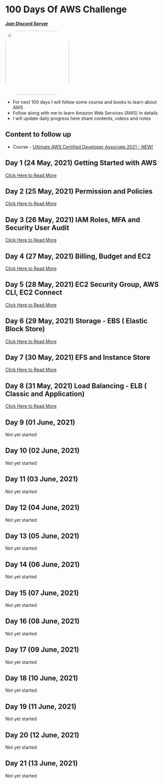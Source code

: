 # 100 Days Of AWS Challenge
**[Join Discord Server](https://discord.gg/neuKDrJ)**

<a href="https://www.youtube.com/watch?v=77XaHwNxH68">
<img src="https://i3.ytimg.com/vi/77XaHwNxH68/hqdefault.jpg" align="center" width="200" style="border-radius:40px" />
</a>

- For next 100 days I will follow some course and books to learn about AWS
- Follow along with me to learn Amazon Web Services (AWS) in details
- I will update daily progress here share contents, videos and notes

## Content to follow up
- Course - [Ultimate AWS Certified Developer Associate 2021 - NEW!](https://www.udemy.com/course/aws-certified-developer-associate-dva-c01/)


## Day 1 (24 May, 2021) Getting Started with AWS
[Click Here to Read More](/Day-1-100DaysOfAWS.md)

## Day 2 (25 May, 2021) Permission and Policies
[Click Here to Read More](/Day-2-100DaysOfAWS.md)

## Day 3 (26 May, 2021) IAM Roles, MFA and Security User Audit
[Click Here to Read More](/Day-3-100DaysOfAWS.md)

## Day 4 (27 May, 2021) Billing, Budget and EC2
[Click Here to Read More](/Day-4-100DaysOfAWS.md)

## Day 5 (28 May, 2021) EC2 Security Group, AWS CLI, EC2 Connect
[Click Here to Read More](/Day-5-100DaysOfAWS.md)

## Day 6 (29 May, 2021) Storage - EBS ( Elastic Block Store)
[Click Here to Read More](/Day-6-100DaysOfAWS.md)

## Day 7 (30 May, 2021) EFS and Instance Store
[Click Here to Read More](/Day-7-100DaysOfAWS.md)

## Day 8 (31 May, 2021) Load Balancing - ELB ( Classic and Application)
[Click Here to Read More](/Day-8-100DaysOfAWS.md)

## Day 9 (01 June, 2021)
Not yet started

## Day 10 (02 June, 2021)
Not yet started

## Day 11 (03 June, 2021)
Not yet started

## Day 12 (04 June, 2021)
Not yet started

## Day 13 (05 June, 2021)
Not yet started

## Day 14 (06 June, 2021)
Not yet started

## Day 15 (07 June, 2021)
Not yet started

## Day 16 (08 June, 2021)
Not yet started

## Day 17 (09 June, 2021)
Not yet started

## Day 18 (10 June, 2021)
Not yet started

## Day 19 (11 June, 2021)
Not yet started

## Day 20 (12 June, 2021)
Not yet started

## Day 21 (13 June, 2021)
Not yet started
